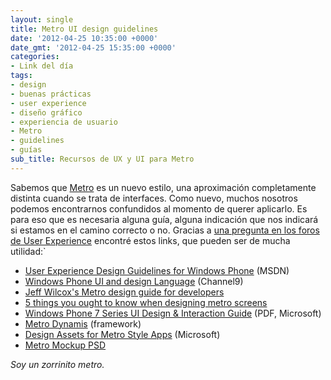 ```yaml
---
layout: single
title: Metro UI design guidelines
date: '2012-04-25 10:35:00 +0000'
date_gmt: '2012-04-25 15:35:00 +0000'
categories:
- Link del día
tags:
- design
- buenas prácticas
- user experience
- diseño gráfico
- experiencia de usuario
- Metro
- guidelines
- guías
sub_title: Recursos de UX y UI para Metro
---
```

Sabemos que [Metro](http://en.wikipedia.org/wiki/Metro_(design_language)) es un nuevo estilo, una aproximación completamente distinta cuando se trata de interfaces. Como nuevo, muchos nosotros podemos encontrarnos confundidos al momento de querer aplicarlo. Es para eso que es necesaria alguna guía, alguna indicación que nos indicará si estamos en el camino correcto o no. Gracias a [una pregunta en los foros de User Experience](http://ux.stackexchange.com/questions/7219/where-can-i-find-style-guide-for-metro-ui-for-web-applications) encontré estos links, que pueden ser de mucha utilidad:`

- [User Experience Design Guidelines for Windows Phone](http://msdn.microsoft.com/en-us/library/hh202915%28v=VS.92%29.aspx) (MSDN)
- [Windows Phone UI and design Language](http://channel9.msdn.com/events/MIX/MIX10/CL14) (Channel9)
- [Jeff Wilcox's Metro design guide for developers](http://www.jeff.wilcox.name/2011/03/metro-design-guide-v1/)
- [5 things you ought to know when designing metro screens](http://www.riagenic.com/archives/526)
- [Windows Phone 7 Series UI Design &amp; Interaction Guide](http://go.microsoft.com/fwlink/?LinkID=183218) (PDF, Microsoft)
- [Metro Dynamis](https://metrodynamis.com/) (framework)
- [Design Assets for Metro Style Apps](http://msdn.microsoft.com/en-us/library/windows/apps/hh700403) (Microsoft)
- [Metro Mockup PSD](http://dribbble.com/shots/301642-Windows-8-Metro-UI-Demo-PSD)

_Soy un zorrinito metro._
